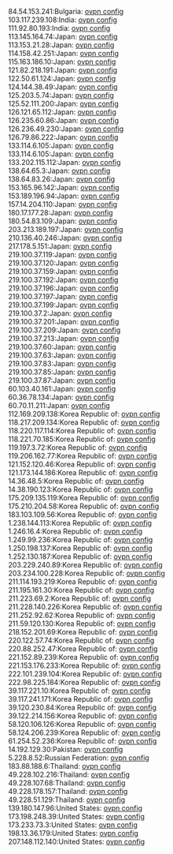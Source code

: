 84.54.153.241:Bulgaria: [ovpn config](vpn/84_54_153_241.ovpn)  
103.117.239.108:India: [ovpn config](vpn/103_117_239_108.ovpn)  
111.92.80.193:India: [ovpn config](vpn/111_92_80_193.ovpn)  
113.145.164.74:Japan: [ovpn config](vpn/113_145_164_74.ovpn)  
113.153.21.28:Japan: [ovpn config](vpn/113_153_21_28.ovpn)  
114.158.42.251:Japan: [ovpn config](vpn/114_158_42_251.ovpn)  
115.163.186.10:Japan: [ovpn config](vpn/115_163_186_10.ovpn)  
121.82.218.191:Japan: [ovpn config](vpn/121_82_218_191.ovpn)  
122.50.61.124:Japan: [ovpn config](vpn/122_50_61_124.ovpn)  
124.144.38.49:Japan: [ovpn config](vpn/124_144_38_49.ovpn)  
125.203.5.74:Japan: [ovpn config](vpn/125_203_5_74.ovpn)  
125.52.111.200:Japan: [ovpn config](vpn/125_52_111_200.ovpn)  
126.121.65.112:Japan: [ovpn config](vpn/126_121_65_112.ovpn)  
126.235.60.86:Japan: [ovpn config](vpn/126_235_60_86.ovpn)  
126.236.49.230:Japan: [ovpn config](vpn/126_236_49_230.ovpn)  
126.79.86.222:Japan: [ovpn config](vpn/126_79_86_222.ovpn)  
133.114.6.105:Japan: [ovpn config](vpn/133_114_6_105.ovpn)  
133.114.6.105:Japan: [ovpn config](vpn/133_114_6_105.ovpn)  
133.202.115.112:Japan: [ovpn config](vpn/133_202_115_112.ovpn)  
138.64.65.3:Japan: [ovpn config](vpn/138_64_65_3.ovpn)  
138.64.83.26:Japan: [ovpn config](vpn/138_64_83_26.ovpn)  
153.165.96.142:Japan: [ovpn config](vpn/153_165_96_142.ovpn)  
153.189.196.94:Japan: [ovpn config](vpn/153_189_196_94.ovpn)  
157.14.204.110:Japan: [ovpn config](vpn/157_14_204_110.ovpn)  
180.17.177.28:Japan: [ovpn config](vpn/180_17_177_28.ovpn)  
180.54.83.109:Japan: [ovpn config](vpn/180_54_83_109.ovpn)  
203.213.189.197:Japan: [ovpn config](vpn/203_213_189_197.ovpn)  
210.136.40.246:Japan: [ovpn config](vpn/210_136_40_246.ovpn)  
217.178.5.151:Japan: [ovpn config](vpn/217_178_5_151.ovpn)  
219.100.37.119:Japan: [ovpn config](vpn/219_100_37_119.ovpn)  
219.100.37.120:Japan: [ovpn config](vpn/219_100_37_120.ovpn)  
219.100.37.159:Japan: [ovpn config](vpn/219_100_37_159.ovpn)  
219.100.37.192:Japan: [ovpn config](vpn/219_100_37_192.ovpn)  
219.100.37.196:Japan: [ovpn config](vpn/219_100_37_196.ovpn)  
219.100.37.197:Japan: [ovpn config](vpn/219_100_37_197.ovpn)  
219.100.37.199:Japan: [ovpn config](vpn/219_100_37_199.ovpn)  
219.100.37.2:Japan: [ovpn config](vpn/219_100_37_2.ovpn)  
219.100.37.201:Japan: [ovpn config](vpn/219_100_37_201.ovpn)  
219.100.37.209:Japan: [ovpn config](vpn/219_100_37_209.ovpn)  
219.100.37.213:Japan: [ovpn config](vpn/219_100_37_213.ovpn)  
219.100.37.60:Japan: [ovpn config](vpn/219_100_37_60.ovpn)  
219.100.37.63:Japan: [ovpn config](vpn/219_100_37_63.ovpn)  
219.100.37.83:Japan: [ovpn config](vpn/219_100_37_83.ovpn)  
219.100.37.85:Japan: [ovpn config](vpn/219_100_37_85.ovpn)  
219.100.37.87:Japan: [ovpn config](vpn/219_100_37_87.ovpn)  
60.103.40.161:Japan: [ovpn config](vpn/60_103_40_161.ovpn)  
60.36.78.134:Japan: [ovpn config](vpn/60_36_78_134.ovpn)  
60.70.11.211:Japan: [ovpn config](vpn/60_70_11_211.ovpn)  
112.169.209.138:Korea Republic of: [ovpn config](vpn/112_169_209_138.ovpn)  
118.217.209.134:Korea Republic of: [ovpn config](vpn/118_217_209_134.ovpn)  
118.220.117.114:Korea Republic of: [ovpn config](vpn/118_220_117_114.ovpn)  
118.221.70.185:Korea Republic of: [ovpn config](vpn/118_221_70_185.ovpn)  
119.197.3.72:Korea Republic of: [ovpn config](vpn/119_197_3_72.ovpn)  
119.206.162.77:Korea Republic of: [ovpn config](vpn/119_206_162_77.ovpn)  
121.152.120.46:Korea Republic of: [ovpn config](vpn/121_152_120_46.ovpn)  
121.173.144.186:Korea Republic of: [ovpn config](vpn/121_173_144_186.ovpn)  
14.36.48.5:Korea Republic of: [ovpn config](vpn/14_36_48_5.ovpn)  
14.38.190.123:Korea Republic of: [ovpn config](vpn/14_38_190_123.ovpn)  
175.209.135.119:Korea Republic of: [ovpn config](vpn/175_209_135_119.ovpn)  
175.210.204.58:Korea Republic of: [ovpn config](vpn/175_210_204_58.ovpn)  
183.103.109.56:Korea Republic of: [ovpn config](vpn/183_103_109_56.ovpn)  
1.238.144.113:Korea Republic of: [ovpn config](vpn/1_238_144_113.ovpn)  
1.246.16.4:Korea Republic of: [ovpn config](vpn/1_246_16_4.ovpn)  
1.249.99.236:Korea Republic of: [ovpn config](vpn/1_249_99_236.ovpn)  
1.250.198.137:Korea Republic of: [ovpn config](vpn/1_250_198_137.ovpn)  
1.252.130.187:Korea Republic of: [ovpn config](vpn/1_252_130_187.ovpn)  
203.229.240.89:Korea Republic of: [ovpn config](vpn/203_229_240_89.ovpn)  
203.234.100.228:Korea Republic of: [ovpn config](vpn/203_234_100_228.ovpn)  
211.114.193.219:Korea Republic of: [ovpn config](vpn/211_114_193_219.ovpn)  
211.195.161.30:Korea Republic of: [ovpn config](vpn/211_195_161_30.ovpn)  
211.223.69.2:Korea Republic of: [ovpn config](vpn/211_223_69_2.ovpn)  
211.228.140.226:Korea Republic of: [ovpn config](vpn/211_228_140_226.ovpn)  
211.252.92.62:Korea Republic of: [ovpn config](vpn/211_252_92_62.ovpn)  
211.59.120.130:Korea Republic of: [ovpn config](vpn/211_59_120_130.ovpn)  
218.152.201.69:Korea Republic of: [ovpn config](vpn/218_152_201_69.ovpn)  
220.122.57.74:Korea Republic of: [ovpn config](vpn/220_122_57_74.ovpn)  
220.88.252.47:Korea Republic of: [ovpn config](vpn/220_88_252_47.ovpn)  
221.152.89.239:Korea Republic of: [ovpn config](vpn/221_152_89_239.ovpn)  
221.153.176.233:Korea Republic of: [ovpn config](vpn/221_153_176_233.ovpn)  
222.101.239.104:Korea Republic of: [ovpn config](vpn/222_101_239_104.ovpn)  
222.98.225.184:Korea Republic of: [ovpn config](vpn/222_98_225_184.ovpn)  
39.117.221.10:Korea Republic of: [ovpn config](vpn/39_117_221_10.ovpn)  
39.117.241.171:Korea Republic of: [ovpn config](vpn/39_117_241_171.ovpn)  
39.120.230.84:Korea Republic of: [ovpn config](vpn/39_120_230_84.ovpn)  
39.122.214.156:Korea Republic of: [ovpn config](vpn/39_122_214_156.ovpn)  
58.120.106.126:Korea Republic of: [ovpn config](vpn/58_120_106_126.ovpn)  
58.124.206.239:Korea Republic of: [ovpn config](vpn/58_124_206_239.ovpn)  
61.254.52.236:Korea Republic of: [ovpn config](vpn/61_254_52_236.ovpn)  
14.192.129.30:Pakistan: [ovpn config](vpn/14_192_129_30.ovpn)  
5.228.8.52:Russian Federation: [ovpn config](vpn/5_228_8_52.ovpn)  
183.88.188.6:Thailand: [ovpn config](vpn/183_88_188_6.ovpn)  
49.228.102.216:Thailand: [ovpn config](vpn/49_228_102_216.ovpn)  
49.228.107.68:Thailand: [ovpn config](vpn/49_228_107_68.ovpn)  
49.228.178.157:Thailand: [ovpn config](vpn/49_228_178_157.ovpn)  
49.228.51.129:Thailand: [ovpn config](vpn/49_228_51_129.ovpn)  
139.180.147.96:United States: [ovpn config](vpn/139_180_147_96.ovpn)  
173.198.248.39:United States: [ovpn config](vpn/173_198_248_39.ovpn)  
173.233.73.3:United States: [ovpn config](vpn/173_233_73_3.ovpn)  
198.13.36.179:United States: [ovpn config](vpn/198_13_36_179.ovpn)  
207.148.112.140:United States: [ovpn config](vpn/207_148_112_140.ovpn)  
